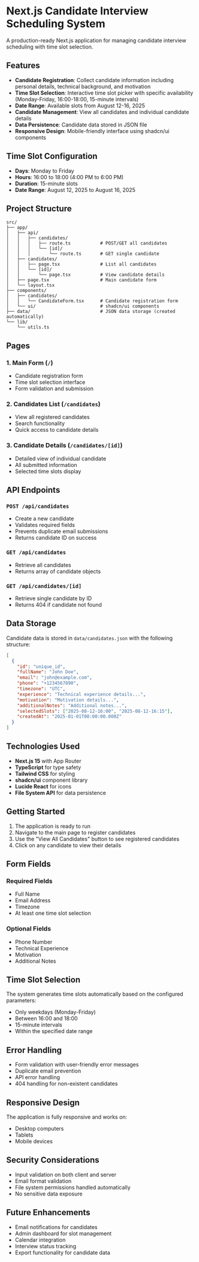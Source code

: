 # Next.js Candidate Interview Scheduling System

A production-ready Next.js application for managing candidate interview scheduling with time slot selection.

## Features

- **Candidate Registration**: Collect candidate information including personal details, technical background, and motivation
- **Time Slot Selection**: Interactive time slot picker with specific availability (Monday-Friday, 16:00-18:00, 15-minute intervals)
- **Date Range**: Available slots from August 12-16, 2025
- **Candidate Management**: View all candidates and individual candidate details
- **Data Persistence**: Candidate data stored in JSON file
- **Responsive Design**: Mobile-friendly interface using shadcn/ui components

## Time Slot Configuration

- **Days**: Monday to Friday
- **Hours**: 16:00 to 18:00 (4:00 PM to 6:00 PM)
- **Duration**: 15-minute slots
- **Date Range**: August 12, 2025 to August 16, 2025

## Project Structure

```
src/
├── app/
│   ├── api/
│   │   ├── candidates/
│   │   │   ├── route.ts           # POST/GET all candidates
│   │   │   └── [id]/
│   │   │       └── route.ts       # GET single candidate
│   ├── candidates/
│   │   ├── page.tsx               # List all candidates
│   │   └── [id]/
│   │       └── page.tsx           # View candidate details
│   ├── page.tsx                   # Main candidate form
│   └── layout.tsx
├── components/
│   ├── candidates/
│   │   └── CandidateForm.tsx      # Candidate registration form
│   └── ui/                        # shadcn/ui components
├── data/                          # JSON data storage (created automatically)
└── lib/
    └── utils.ts
```

## Pages

### 1. Main Form (`/`)
- Candidate registration form
- Time slot selection interface
- Form validation and submission

### 2. Candidates List (`/candidates`)
- View all registered candidates
- Search functionality
- Quick access to candidate details

### 3. Candidate Details (`/candidates/[id]`)
- Detailed view of individual candidate
- All submitted information
- Selected time slots display

## API Endpoints

### `POST /api/candidates`
- Create a new candidate
- Validates required fields
- Prevents duplicate email submissions
- Returns candidate ID on success

### `GET /api/candidates`
- Retrieve all candidates
- Returns array of candidate objects

### `GET /api/candidates/[id]`
- Retrieve single candidate by ID
- Returns 404 if candidate not found

## Data Storage

Candidate data is stored in `data/candidates.json` with the following structure:

```json
[
  {
    "id": "unique_id",
    "fullName": "John Doe",
    "email": "john@example.com",
    "phone": "+1234567890",
    "timezone": "UTC",
    "experience": "Technical experience details...",
    "motivation": "Motivation details...",
    "additionalNotes": "Additional notes...",
    "selectedSlots": ["2025-08-12-16:00", "2025-08-12-16:15"],
    "createdAt": "2025-01-01T00:00:00.000Z"
  }
]
```

## Technologies Used

- **Next.js 15** with App Router
- **TypeScript** for type safety
- **Tailwind CSS** for styling
- **shadcn/ui** component library
- **Lucide React** for icons
- **File System API** for data persistence

## Getting Started

1. The application is ready to run
2. Navigate to the main page to register candidates
3. Use the "View All Candidates" button to see registered candidates
4. Click on any candidate to view their details

## Form Fields

### Required Fields
- Full Name
- Email Address
- Timezone
- At least one time slot selection

### Optional Fields
- Phone Number
- Technical Experience
- Motivation
- Additional Notes

## Time Slot Selection

The system generates time slots automatically based on the configured parameters:
- Only weekdays (Monday-Friday)
- Between 16:00 and 18:00
- 15-minute intervals
- Within the specified date range

## Error Handling

- Form validation with user-friendly error messages
- Duplicate email prevention
- API error handling
- 404 handling for non-existent candidates

## Responsive Design

The application is fully responsive and works on:
- Desktop computers
- Tablets
- Mobile devices

## Security Considerations

- Input validation on both client and server
- Email format validation
- File system permissions handled automatically
- No sensitive data exposure

## Future Enhancements

- Email notifications for candidates
- Admin dashboard for slot management
- Calendar integration
- Interview status tracking
- Export functionality for candidate data